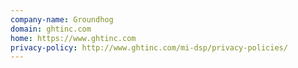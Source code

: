 ```yaml
---
company-name: Groundhog
domain: ghtinc.com
home: https://www.ghtinc.com
privacy-policy: http://www.ghtinc.com/mi-dsp/privacy-policies/
---
```




